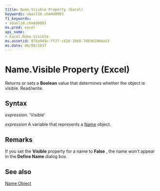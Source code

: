```yaml
---
title: Name.Visible Property (Excel)
keywords: vbaxl10.chm490083
f1_keywords:
- vbaxl10.chm490083
ms.prod: excel
api_name:
- Excel.Name.Visible
ms.assetid: 078a949c-ff27-c62d-10b0-7d83b190da13
ms.date: 06/08/2017
---
```



# Name.Visible Property (Excel)

Returns or sets a  **Boolean** value that determines whether the object is visible. Read/write.


## Syntax

 _expression_. 'Visible'

 _expression_ A variable that represents a [Name](./Excel.Name.md) object.


## Remarks

If you set the  **Visible** property for a name to **False** , the name won't appear in the **Define Name** dialog box.


## See also


[Name Object](Excel.Name.md)

